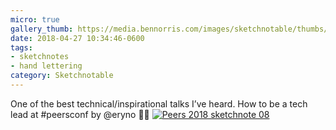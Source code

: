 ```yaml
---
micro: true
gallery_thumb: https://media.bennorris.com/images/sketchnotable/thumbs/peers-2018-sketchnote-08.jpg
date: 2018-04-27 10:34:46-0600
tags:
- sketchnotes
- hand lettering
category: Sketchnotable
---
```


One of the best technical/inspirational talks I’ve heard. How to be a tech lead at #peersconf by @eryno ✍🏼 [![Peers 2018 sketchnote 08](https://media.bennorris.com/images/sketchnotable/peers-2018/peers-2018-sketchnote-08.jpg)](https://media.bennorris.com/images/sketchnotable/peers-2018/peers-2018-sketchnote-08.jpg)